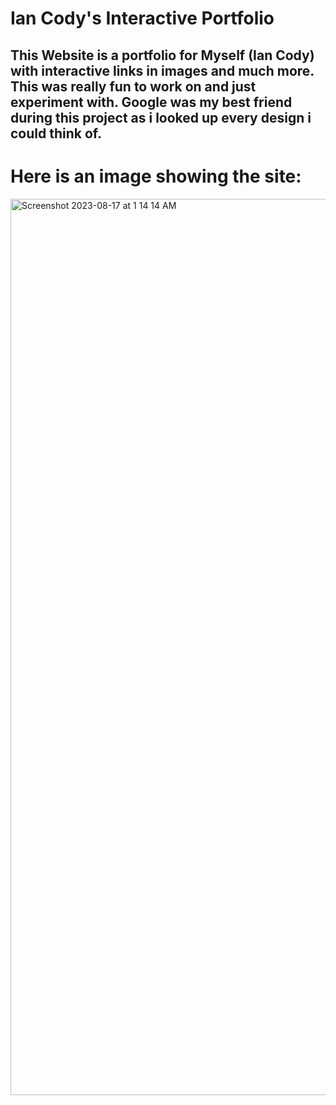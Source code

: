 # Ian Cody's Interactive Portfolio 

## This Website is a portfolio for Myself (Ian Cody) with interactive links in images and much more. This was really fun to work on and just experiment with. Google was my best friend during this project as i looked up every design i could think of. 

# Here is an image showing the site:
<img width="1434" alt="Screenshot 2023-08-17 at 1 14 14 AM" src="https://github.com/CaveManEN/practice/assets/139927655/fa2bc636-b669-4213-931a-cc53b3a72feb">
